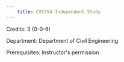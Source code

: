 ```yaml
---
    title: CVS754 Independent Study
---
```

Credits: 3 (0-0-6)

Department: Department of Civil Engineering

Prerequisites: Instructor's permission

